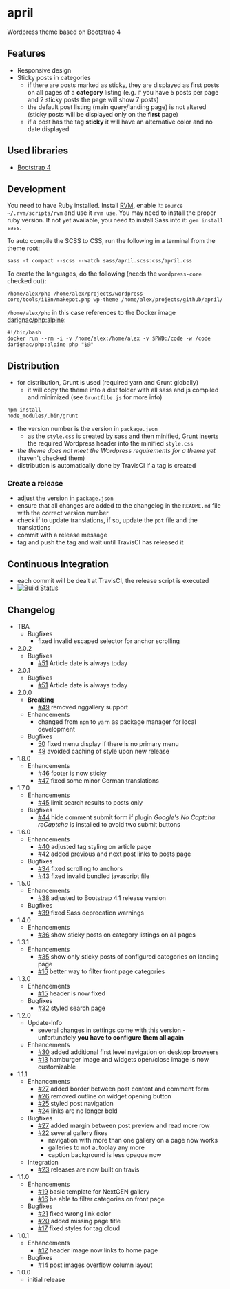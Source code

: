 # april
Wordpress theme based on Bootstrap 4

## Features
* Responsive design
* Sticky posts in categories
  * if there are posts marked as sticky, they are displayed as first posts on all pages of a **category** listing (e.g. if you have 5 posts per page and 2 sticky posts the page will show 7 posts)
  * the default post listing (main query/landing page) is not altered (sticky posts will be displayed only on the **first** page)
  * if a post has the tag **sticky** it will have an alternative color and no date displayed

## Used libraries
* [Bootstrap 4](https://getbootstrap.com/ "Bootstrap 4")

## Development
You need to have Ruby installed. Install [RVM](https://rvm.io/), enable it: `source ~/.rvm/scripts/rvm` and use it `rvm use`. You may need to install the proper ruby version.
If not yet available, you need to install Sass into it: `gem install sass`.

To auto compile the SCSS to CSS, run the following in a terminal from the theme root:
```
sass -t compact --scss --watch sass/april.scss:css/april.css
```

To create the languages, do the following (needs the `wordpress-core` checked out):
```
/home/alex/php /home/alex/projects/wordpress-core/tools/i18n/makepot.php wp-theme /home/alex/projects/github/april/
```
`/home/alex/php` in this case references to the Docker image [darignac/php:alpine](https://hub.docker.com/r/darignac/php/):
```
#!/bin/bash
docker run --rm -i -v /home/alex:/home/alex -v $PWD:/code -w /code darignac/php:alpine php "$@"
```

## Distribution
* for distribution, Grunt is used (required yarn and Grunt globally)
    * it will copy the theme into a dist folder with all sass and js compiled and minimized (see ``Gruntfile.js`` for more info)
```
npm install
node_modules/.bin/grunt
```
* the version number is the version in ``package.json``
    * as the ``style.css`` is created by sass and then minified, Grunt inserts the required Wordpress header into the minified ``style.css``
* *the theme does not meet the Wordpress requirements for a theme yet* (haven't checked them)
* distribution is automatically done by TravisCI if a tag is created

### Create a release
* adjust the version in `package.json`
* ensure that all changes are added to the changelog in the `README.md` file with the correct version number
* check if to update translations, if so, update the `pot` file and the translations
* commit with a release message
* tag and push the tag and wait until TravisCI has released it

## Continuous Integration
* each commit will be dealt at TravisCI, the release script is executed
* [![Build Status](https://travis-ci.org/dArignac/april.svg?branch=master)](https://travis-ci.org/dArignac/april)

## Changelog
* TBA
  * Bugfixes
    * fixed invalid escaped selector for anchor scrolling
* 2.0.2
  * Bugfixes
    * [#51](https://github.com/dArignac/april/issues/51) Article date is always today
* 2.0.1
  * Bugfixes
    * [#51](https://github.com/dArignac/april/issues/51) Article date is always today
* 2.0.0
  * **Breaking**
    * [#49](https://github.com/dArignac/april/issues/49) removed nggallery support
  * Enhancements
    * changed from `npm` to `yarn` as package manager for local development
  * Bugfixes
    * [50](https://github.com/dArignac/april/issues/50) fixed menu display if there is no primary menu
    * [48](https://github.com/dArignac/april/issues/48) avoided caching of style upon new release
* 1.8.0
  * Enhancements
    * [#46](https://github.com/dArignac/april/issues/46) footer is now sticky
    * [#47](https://github.com/dArignac/april/issues/47) fixed some minor German translations
* 1.7.0
  * Enhancements
    * [#45](https://github.com/dArignac/april/pull/45) limit search results to posts only
  * Bugfixes
    * [#44](https://github.com/dArignac/april/pull/44) hide comment submit form if plugin _Google's No Captcha reCaptcha_ is installed to avoid two submit buttons
* 1.6.0
  * Enhancements
    * [#40](https://github.com/dArignac/april/pull/40) adjusted tag styling on article page
    * [#42](https://github.com/dArignac/april/pull/42) added previous and next post links to posts page
  * Bugfixes
    * [#34](https://github.com/dArignac/april/issues/34) fixed scrolling to anchors
    * [#43](https://github.com/dArignac/april/issues/43) fixed invalid bundled javascript file
* 1.5.0
  * Enhancements
    * [#38](https://github.com/dArignac/april/pull/38) adjusted to Bootstrap 4.1 release version
  * Bugfixes
    * [#39](https://github.com/dArignac/april/issues/39) fixed Sass deprecation warnings
* 1.4.0
  * Enhancements
    * [#36](https://github.com/dArignac/april/issues/36) show sticky posts on category listings on all pages
* 1.3.1
  * Enhancements
    * [#35](https://github.com/dArignac/april/issues/35) show only sticky posts of configured categories on landing page
    * [#16](https://github.com/dArignac/april/issues/16) better way to filter front page categories
* 1.3.0
  * Enhancements
    * [#15](https://github.com/dArignac/april/issues/15) header is now fixed
  * Bugfixes
    * [#32](https://github.com/dArignac/april/issues/32) styled search page
* 1.2.0
  * Update-Info
    * several changes in settings come with this version - unfortunately **you have to configure them all again**
  * Enhancements
    * [#30](https://github.com/dArignac/april/issues/30) added additional first level navigation on desktop browsers
    * [#13](https://github.com/dArignac/april/issues/13) hamburger image and widgets open/close image is now customizable
* 1.1.1
  * Enhancements
    * [#27](https://github.com/dArignac/april/issues/27) added border between post content and comment form
    * [#26](https://github.com/dArignac/april/issues/26) removed outline on widget opening button
    * [#25](https://github.com/dArignac/april/issues/25) styled post navigation
    * [#24](https://github.com/dArignac/april/issues/24) links are no longer bold
  * Bugfixes
    * [#27](https://github.com/dArignac/april/issues/27) added margin between post preview and read more row
    * [#22](https://github.com/dArignac/april/issues/22) several gallery fixes
      * navigation with more than one gallery on a page now works
      * galleries to not autoplay any more
      * caption background is less opaque now
  * Integration
    * [#23](https://github.com/dArignac/april/issues/23) releases are now built on travis
* 1.1.0
  * Enhancements
    * [#19](https://github.com/dArignac/april/issues/19) basic template for NextGEN gallery
    * [#16](https://github.com/dArignac/april/issues/16) be able to filter categories on front page
  * Bugfixes
    * [#21](https://github.com/dArignac/april/issues/21) fixed wrong link color
    * [#20](https://github.com/dArignac/april/issues/20) added missing page title
    * [#17](https://github.com/dArignac/april/issues/17) fixed styles for tag cloud
* 1.0.1
  * Enhancements
    * [#12](https://github.com/dArignac/april/issues/12) header image now links to home page 
  * Bugfixes
    * [#14](https://github.com/dArignac/april/issues/14) post images overflow column layout
* 1.0.0
  * initial release